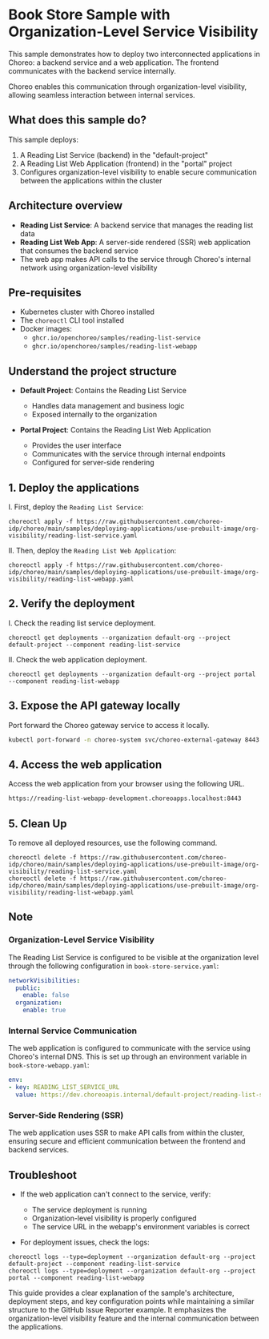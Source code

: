 # Book Store Sample with Organization-Level Service Visibility

This sample demonstrates how to deploy two interconnected applications in Choreo: a backend service and a web application. The frontend communicates with the backend service internally.

Choreo enables this communication through organization-level visibility, allowing seamless interaction between internal services.

## What does this sample do?

This sample deploys:

1. A Reading List Service (backend) in the "default-project"
2. A Reading List Web Application (frontend) in the "portal" project
3. Configures organization-level visibility to enable secure communication between the applications within the cluster

## Architecture overview

- **Reading List Service**: A backend service that manages the reading list data
- **Reading List Web App**: A server-side rendered (SSR) web application that consumes the backend service
- The web app makes API calls to the service through Choreo's internal network using organization-level visibility

## Pre-requisites

- Kubernetes cluster with Choreo installed
- The `choreoctl` CLI tool installed
- Docker images:
  - `ghcr.io/openchoreo/samples/reading-list-service`
  - `ghcr.io/openchoreo/samples/reading-list-webapp`

## Understand the project structure

- **Default Project**: Contains the Reading List Service
  - Handles data management and business logic
  - Exposed internally to the organization

- **Portal Project**: Contains the Reading List Web Application
  - Provides the user interface
  - Communicates with the service through internal endpoints
  - Configured for server-side rendering

## 1. Deploy the applications

I. First, deploy the `Reading List Service`:

```shell
choreoctl apply -f https://raw.githubusercontent.com/choreo-idp/choreo/main/samples/deploying-applications/use-prebuilt-image/org-visibility/reading-list-service.yaml
```

II. Then, deploy the `Reading List Web Application`:

```shell
choreoctl apply -f https://raw.githubusercontent.com/choreo-idp/choreo/main/samples/deploying-applications/use-prebuilt-image/org-visibility/reading-list-webapp.yaml
```

## 2. Verify the deployment

I. Check the reading list service deployment.

```shell
choreoctl get deployments --organization default-org --project default-project --component reading-list-service
```
II. Check the web application deployment.

```shell
choreoctl get deployments --organization default-org --project portal --component reading-list-webapp
```

## 3. Expose the API gateway locally

Port forward the Choreo gateway service to access it locally.

```bash
kubectl port-forward -n choreo-system svc/choreo-external-gateway 8443:443
```

## 4. Access the web application

Access the web application from your browser using the following URL.

```bash
https://reading-list-webapp-development.choreoapps.localhost:8443
```

## 5. Clean Up

To remove all deployed resources, use the following command.

```shell
choreoctl delete -f https://raw.githubusercontent.com/choreo-idp/choreo/main/samples/deploying-applications/use-prebuilt-image/org-visibility/reading-list-service.yaml
choreoctl delete -f https://raw.githubusercontent.com/choreo-idp/choreo/main/samples/deploying-applications/use-prebuilt-image/org-visibility/reading-list-webapp.yaml
```

## Note

### Organization-Level Service Visibility

The Reading List Service is configured to be visible at the organization level through the following configuration in `book-store-service.yaml`:

```yaml
networkVisibilities:
  public:
    enable: false
  organization:
    enable: true
```

### Internal Service Communication

The web application is configured to communicate with the service using Choreo's internal DNS. This is set up through an environment variable in `book-store-webapp.yaml`:

```yaml
env:
- key: READING_LIST_SERVICE_URL
  value: https://dev.choreoapis.internal/default-project/reading-list-service/api/v1/reading-list
```

### Server-Side Rendering (SSR)

The web application uses SSR to make API calls from within the cluster, ensuring secure and efficient communication between the frontend and backend services.

## Troubleshoot

- If the web application can't connect to the service, verify:
  - The service deployment is running
  - Organization-level visibility is properly configured
  - The service URL in the webapp's environment variables is correct

- For deployment issues, check the logs:

```shell
choreoctl logs --type=deployment --organization default-org --project default-project --component reading-list-service
choreoctl logs --type=deployment --organization default-org --project portal --component reading-list-webapp
```

This guide provides a clear explanation of the sample's architecture, deployment steps, and key configuration points while maintaining a similar structure to the GitHub Issue Reporter example. It emphasizes the organization-level visibility feature and the internal communication between the applications.
